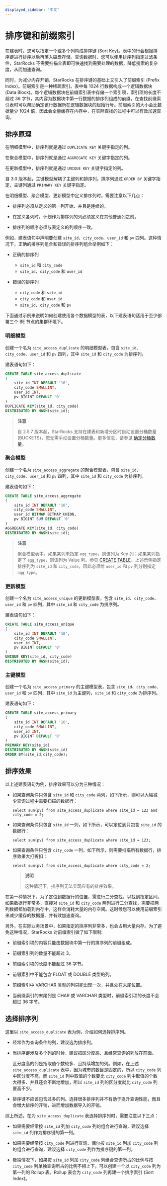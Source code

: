 ```yaml
---
displayed_sidebar: "中文"
---
```


# 排序键和前缀索引

在建表时，您可以指定一个或多个列构成排序键 (Sort Key)。表中的行会根据排序键进行排序以后再落入磁盘存储。查询数据时，您可以使用排序列指定过滤条件，StarRocks 不需要扫描全表即可快速找到需要处理的数据，降低搜索的复杂度，从而加速查询。

同时，为减少内存开销，StarRocks 在排序键的基础上又引入了前缀索引 (Prefix Index)。前缀索引是一种稀疏索引。表中每 1024 行数据构成一个逻辑数据块 (Data Block)。每个逻辑数据块在前缀索引表中存储一个索引项，索引项的长度不超过 36 字节，其内容为数据块中第一行数据的排序列组成的前缀，在查找前缀索引表时可以帮助确定该行数据所在逻辑数据块的起始行号。前缀索引的大小会比数据量少 1024 倍，因此会全量缓存在内存中，在实际查找的过程中可以有效加速查询。

## 排序原理

在明细模型中，排序列就是通过 `DUPLICATE KEY` 关键字指定的列。

在聚合模型中，排序列就是通过 `AGGREGATE KEY` 关键字指定的列。

在更新模型中，排序列就是通过 `UNIQUE KEY` 关键字指定的列。

自 3.0 版本起，主键模型解耦了主键列和排序列，排序列通过 `ORDER BY` 关键字指定，主键列通过 `PRIMARY KEY` 关键字指定。

在明细模型、聚合模型、更新模型中定义排序列时，需要注意以下几点：

- 排序列必须从定义的第一列开始、并且是连续的。

- 在定义各列时，计划作为排序列的列必须定义在其他普通列之前。

- 排序列的顺序必须与表定义的列顺序一致。

例如，建表语句中声明要创建 `site_id`、`city_code`、`user_id` 和 `pv` 四列。这种情况下，正确的排序列组合和错误的排序列组合举例如下：

- 正确的排序列
  - `site_id` 和 `city_code`
  - `site_id`、`city_code` 和 `user_id`

- 错误的排序列
  - `city_code` 和 `site_id`
  - `city_code` 和 `user_id`
  - `site_id`、`city_code` 和 `pv`

下面通过示例来说明如何创建使用各个数据模型的表，以下建表语句适用于至少部署三个 BE 节点的集群环境下。

### 明细模型

创建一个名为 `site_access_duplicate` 的明细模型表，包含 `site_id`、`city_code`、`user_id` 和 `pv` 四列，其中 `site_id` 和 `city_code` 为排序列。

建表语句如下：

```SQL
CREATE TABLE site_access_duplicate
(
    site_id INT DEFAULT '10',
    city_code SMALLINT,
    user_id INT,
    pv BIGINT DEFAULT '0'
)
DUPLICATE KEY(site_id, city_code)
DISTRIBUTED BY HASH(site_id);
```

> **注意**
>
> 自 2.5.7 版本起，StarRocks 支持在建表和新增分区时自动设置分桶数量 (BUCKETS)，您无需手动设置分桶数量。更多信息，请参见 [确定分桶数量](./Data_distribution.md#确定分桶数量)。

### 聚合模型

创建一个名为 `site_access_aggregate` 的聚合模型表，包含 `site_id`、`city_code`、`user_id` 和 `pv` 四列，其中 `site_id` 和 `city_code` 为排序列。

建表语句如下：

```SQL
CREATE TABLE site_access_aggregate
(
    site_id INT DEFAULT '10',
    city_code SMALLINT,
    user_id BITMAP BITMAP_UNION,
    pv BIGINT SUM DEFAULT '0'
)
AGGREGATE KEY(site_id, city_code)
DISTRIBUTED BY HASH(site_id);
```

>**注意**
>
> 聚合模型表中，如果某列未指定 `agg_type`，则该列为 Key 列；如果某列指定了 `agg_type`，则该列为 Value 列。参见 [CREATE TABLE](../sql-reference/sql-statements/data-definition/CREATE_TABLE.md)。上述示例指定排序列为 `site_id` 和 `city_code`，因此必须给 `user_id` 和 `pv` 列分别指定 `agg_type`。

### 更新模型

创建一个名为 `site_access_unique` 的更新模型表，包含 `site_id`、`city_code`、`user_id` 和 `pv` 四列，其中 `site_id` 和 `city_code` 为排序列。

建表语句如下：

```SQL
CREATE TABLE site_access_unique
(
    site_id INT DEFAULT '10',
    city_code SMALLINT,
    user_id INT,
    pv BIGINT DEFAULT '0'
)
UNIQUE KEY(site_id, city_code)
DISTRIBUTED BY HASH(site_id);
```

### 主键模型

创建一个名为 `site_access_primary` 的主键模型表，包含 `site_id`、`city_code`、`user_id` 和 `pv` 四列，其中 `site_id` 为主键列，`site_id` 和 `city_code` 为排序列。

建表语句如下：

```SQL
CREATE TABLE site_access_primary
(
    site_id INT DEFAULT '10',
    city_code SMALLINT,
    user_id INT,
    pv BIGINT DEFAULT '0'
)
PRIMARY KEY(site_id)
DISTRIBUTED BY HASH(site_id)
ORDER BY(site_id,city_code);
```

## 排序效果

以上述建表语句为例，排序效果可以分为三种情况：

- 如果查询条件只包含 `site_id` 和 `city_code` 两列，如下所示，则可以大幅减少查询过程中需要扫描的数据行：

  ```Plain
  select sum(pv) from site_access_duplicate where site_id = 123 and city_code = 2;
  ```

- 如果查询条件只包含 `site_id` 一列，如下所示，可以定位到只包含 `site_id` 的数据行：

  ```Plain
  select sum(pv) from site_access_duplicate where site_id = 123;
  ```

- 如果查询条件只包含 `city_code` 一列，如下所示，则需要扫描所有数据行，排序效果大打折扣：

  ```Plain
  select sum(pv) from site_access_duplicate where city_code = 2;
  ```

  > **说明**
  >
  > 这种情况下，排序列无法实现应有的排序效果。

在第一种情况下，为了定位到数据行的位置，需进行二分查找，以找到指定区间。如果数据行非常多，直接对 `site_id` 和 `city_code` 两列进行二分查找，需要把两列数据都加载到内存中，这样会消耗大量的内存空间。这时候您可以使用前缀索引来减少缓存的数据量、并有效加速查询。

另外，在实际业务场景中，如果指定的排序列非常多，也会占用大量内存。为了避免这种情况，StarRocks 对前缀索引做了如下限制:

- 前缀索引项的内容只能由数据块中第一行的排序列的前缀组成。

- 前缀索引列的数量不能超过 3。

- 前缀索引项的长度不能超过 36 字节。

- 前缀索引中不能包含 FLOAT 或 DOUBLE 类型的列。

- 前缀索引中 VARCHAR 类型的列只能出现一次，并且处在末尾位置。

- 当前缀索引的末尾列是 CHAR 或 VARCHAR 类型时，前缀索引项的长度不会超过 36 字节。

## 选择排序列

这里以 `site_access_duplicate` 表为例，介绍如何选择排序列。

- 经常作为查询条件的列，建议选为排序列。

- 当排序键涉及多个列的时候，建议把区分度高、且经常查询的列放在前面。

  区分度高的列是指取值个数较多、且持续增加的列。例如，在上述 `site_access_duplicate` 表中，因为城市的数目是固定的，所以 `city_code` 列中区分度不高，而 `site_id` 列中取值的个数要比 `city_code` 列中取值的个数大得多、并且还会不断地增加，所以 `site_id` 列的区分度就比 `city_code` 列要高不少。

- 排序键不应该包含过多的列。选择很多排序列并不有助于提升查询性能，而且会增大排序的开销，进而增加数据导入的开销。

综上所述，在为 `site_access_duplicate` 表选择排序列时，需要注意以下三点：

- 如果需要经常按 `site_id` 列加 `city_code` 列的组合进行查询，建议选择 `site_id` 列作为排序键的第一列。

- 如果需要经常按 `city_code` 列进行查询、偶尔按 `site_id` 列加 `city_code` 列的组合进行查询，建议选择 `city_code` 列作为排序键的第一列。

- 极端情况下，如果按 `site_id` 列加 `city_code` 列组合查询所占的比例与按 `city_code` 列单独查询所占的比例不相上下，可以创建一个以 `city_code` 列为第一列的 Rollup 表。Rollup 表会为 `city_code` 列再建一个排序索引 (Sort Index)。